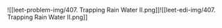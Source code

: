![[leet-problem-img/407. Trapping Rain Water II.png]]![[leet-edi-img/407. Trapping Rain Water II.png]]